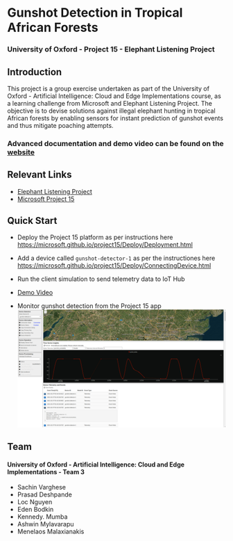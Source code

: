 # Gunshot Detection in Tropical African Forests
### University of Oxford - Project 15 - Elephant Listening Project

## Introduction

This project is a group exercise undertaken as part of the University of Oxford - Artificial Intelligence: Cloud and Edge Implementations course, as a learning challenge from Microsoft and Elephant Listening Project. The objective is to devise solutions against illegal elephant hunting in tropical African forests by enabling sensors for instant prediction of gunshot events and thus mitigate poaching attempts.

### Advanced documentation and demo video can be found on the [website](https://oxford-conted.github.io/project15-elp/)

## Relevant Links

- [Elephant Listening Project](https://elephantlisteningproject.org/)
- [Microsoft Project 15](https://microsoft.github.io/project15/)

## Quick Start

- Deploy the Project 15 platform as per instructions here https://microsoft.github.io/project15/Deploy/Deployment.html

- Add a device called `gunshot-detector-1` as per the instructiones here https://microsoft.github.io/project15/Deploy/ConnectingDevice.html

* Run the client simulation to send telemetry data to IoT Hub

- [Demo Video](https://user-images.githubusercontent.com/24502613/110214101-04dc3a00-7ec9-11eb-901c-99a3de0b2352.mp4)

- Monitor gunshot detection from the Project 15 app
  ![gunshot_telemetry](assets/elp_monitor.png)


## Team

#### University of Oxford - Artificial Intelligence: Cloud and Edge Implementations - Team 3

- Sachin Varghese
- Prasad Deshpande
- Loc Nguyen
- Eden Bodkin
- Kennedy. Mumba
- Ashwin Mylavarapu
- Menelaos Malaxianakis
